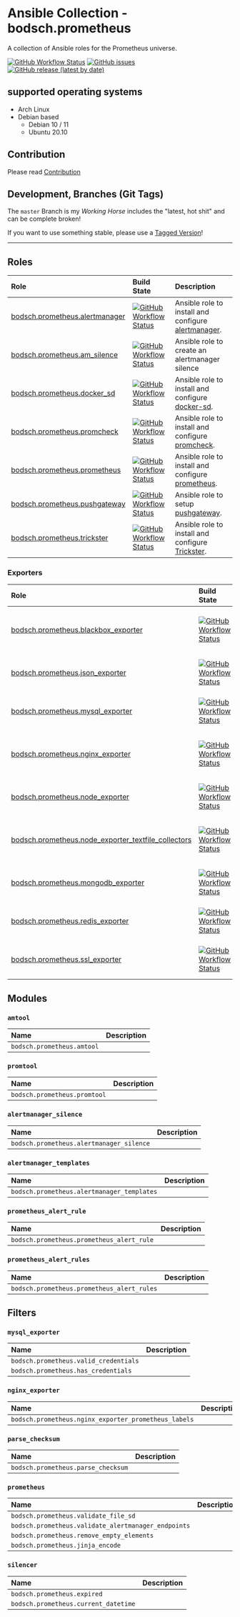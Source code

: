 # Ansible Collection - bodsch.prometheus

A collection of Ansible roles for the Prometheus universe. 


[![GitHub Workflow Status](https://img.shields.io/github/actions/workflow/status/bodsch/ansible-collection-prometheus/main.yml?branch=main)][ci]
[![GitHub issues](https://img.shields.io/github/issues/bodsch/ansible-collection-prometheus)][issues]
[![GitHub release (latest by date)](https://img.shields.io/github/v/release/bodsch/ansible-collection-prometheus)][releases]

[ci]: https://github.com/bodsch/ansible-collection-prometheus/actions
[issues]: https://github.com/bodsch/ansible-collection-prometheus/issues?q=is%3Aopen+is%3Aissue
[releases]: https://github.com/bodsch/ansible-collection-prometheus/releases


## supported operating systems

* Arch Linux
* Debian based
    - Debian 10 / 11
    - Ubuntu 20.10


## Contribution

Please read [Contribution](CONTRIBUTING.md)

## Development,  Branches (Git Tags)

The `master` Branch is my *Working Horse* includes the "latest, hot shit" and can be complete broken!

If you want to use something stable, please use a [Tagged Version](https://github.com/bodsch/ansible-collection-prometheus/tags)!

---

## Roles

| Role                                                                       | Build State | Description |
|:---------------------------------------------------------------------------| :---- | :---- |
| [bodsch.prometheus.alertmanager](./roles/alertmanager/README.md)           |[![GitHub Workflow Status](https://img.shields.io/github/actions/workflow/status/bodsch/ansible-collection-prometheus/test_role_alertmanager.yml?branch=main)][workflow-alertmanager] | Ansible role to install and configure [alertmanager](https://github.com/prometheus/alertmanager). |
| [bodsch.prometheus.am_silence](./roles/am_silence/README.md)               |[![GitHub Workflow Status](https://img.shields.io/github/actions/workflow/status/bodsch/ansible-collection-prometheus/test_role_am_silence.yml?branch=main)][workflow-am_silence]| Ansible role to create an alertmanager silence |
| [bodsch.prometheus.docker_sd](./roles/docker_sd/README.md)                 |[![GitHub Workflow Status](https://img.shields.io/github/actions/workflow/status/bodsch/ansible-collection-prometheus/test_role_docker_sd.yml?branch=main)][workflow-docker_sd]| Ansible role to install and configure [docker-sd](https://github.com/bodsch/docker-sd). |
| [bodsch.prometheus.promcheck](./roles/promcheck/README.md)                 |[![GitHub Workflow Status](https://img.shields.io/github/actions/workflow/status/bodsch/ansible-collection-prometheus/test_role_promcheck.yml?branch=main)][workflow-promcheck]| Ansible role to install and configure [promcheck](https://github.com/cbrgm/promcheck). |
| [bodsch.prometheus.prometheus](./roles/prometheus/README.md)               |[![GitHub Workflow Status](https://img.shields.io/github/actions/workflow/status/bodsch/ansible-collection-prometheus/test_role_prometheus.yml?branch=main)][workflow-prometheus]| Ansible role to install and configure [prometheus](https://github.com/prometheus/prometheus). |
| [bodsch.prometheus.pushgateway](./roles/pushgateway/README.md)             |[![GitHub Workflow Status](https://img.shields.io/github/actions/workflow/status/bodsch/ansible-collection-prometheus/test_role_pushgateway.yml?branch=main)][workflow-pushgateway]| Ansible role to setup [pushgateway](https://github.com/prometheus/pushgateway). |
| [bodsch.prometheus.trickster](./roles/trickster/README.md)                 |[![GitHub Workflow Status](https://img.shields.io/github/actions/workflow/status/bodsch/ansible-collection-prometheus/test_role_trickster.yml?branch=main)][workflow-trickster]| Ansible role to install and configure [Trickster](https://github.com/tricksterproxy/trickster).  |

### Exporters

| Role                                                                       | Build State | Description |
|:---------------------------------------------------------------------------| :---- | :---- |
| [bodsch.prometheus.blackbox_exporter](./roles/blackbox_exporter/README.md) |[![GitHub Workflow Status](https://img.shields.io/github/actions/workflow/status/bodsch/ansible-collection-prometheus/test_role_blackbox_exporter.yml?branch=main)][workflow-blackbox_exporter]| Ansible role to install and configure [Prometheus Blackbox Exporter](https://github.com/blackboxinc/blackbox-prometheus-exporter). |
| [bodsch.prometheus.json_exporter](./roles/json_exporter/README.md)         |[![GitHub Workflow Status](https://img.shields.io/github/actions/workflow/status/bodsch/ansible-collection-prometheus/test_role_json_exporter.yml?branch=main)][workflow-json_exporter]| Ansible role to install and configure [json_exporter](https://github.com/prometheus-community/json_exporter) |
| [bodsch.prometheus.mysql_exporter](./roles/mysql_exporter/README.md)       |[![GitHub Workflow Status](https://img.shields.io/github/actions/workflow/status/bodsch/ansible-collection-prometheus/test_role_mysql_exporter.yml?branch=main)][workflow-mysql_exporter]| Ansible role to install and configure [mysqld_exporter](https://github.com/prometheus/mysqld_exporter). |
| [bodsch.prometheus.nginx_exporter](./roles/nginx_exporter/README.md)       |[![GitHub Workflow Status](https://img.shields.io/github/actions/workflow/status/bodsch/ansible-collection-prometheus/test_role_nginx_exporter.yml?branch=main)][workflow-nginx_exporter]| Ansible role to install and configure [Nginx Prometheus Exporter](https://github.com/nginxinc/nginx-prometheus-exporter) |
| [bodsch.prometheus.node_exporter](./roles/node_exporter/README.md)         |[![GitHub Workflow Status](https://img.shields.io/github/actions/workflow/status/bodsch/ansible-collection-prometheus/test_role_node_exporter.yml?branch=main)][workflow-node_exporter]| Ansible role to install and configure [node-exporter](https://github.com/prometheus/node_exporter). |
| [bodsch.prometheus.node_exporter_textfile_collectors](./roles/node_exporter_textfile_collectors/README.md) |[![GitHub Workflow Status](https://img.shields.io/github/actions/workflow/status/bodsch/ansible-collection-prometheus/test_role_node_exporter_collectors.yml?branch=main)][workflow-node_exporter_collectors]| Ansible role to install and configure external collector scripts for `node_exporter`. |
| [bodsch.prometheus.mongodb_exporter](./roles/mongodb_exporter/README.md)   |[![GitHub Workflow Status](https://img.shields.io/github/actions/workflow/status/bodsch/ansible-collection-prometheus/test_role_mongodb_exporter.yml?branch=main)][workflow-mongodb_exporter]| Ansible role to install and configure [mongodb_exporter](https://github.com/prometheus/mongodb_exporter). |
| [bodsch.prometheus.redis_exporter](./roles/redis_exporter/README.md)       |[![GitHub Workflow Status](https://img.shields.io/github/actions/workflow/status/bodsch/ansible-collection-prometheus/test_role_redis_exporter.yml?branch=main)][workflow-redis_exporter]| Ansible role to install and configure [redis_exporter](https://github.com/oliver006/redis_exporter) |
| [bodsch.prometheus.ssl_exporter](./roles/ssl_exporter/README.md)           |[![GitHub Workflow Status](https://img.shields.io/github/actions/workflow/status/bodsch/ansible-collection-prometheus/test_role_ssl_exporter.yml?branch=main)][workflow-ssl_exporter]| Ansible role to install and configure [SSL Exporter](https://github.com/ribbybibby/ssl_exporter). |

[workflow-alertmanager]: https://github.com/bodsch/ansible-collection-prometheus/actions/workflows/test_role_alertmanager.yml
[workflow-am_silence]: https://github.com/bodsch/ansible-collection-prometheus/actions/workflows/test_role_am_silence.yml
[workflow-blackbox_exporter]: https://github.com/bodsch/ansible-collection-prometheus/actions/workflows/test_role_blackbox_exporter.yml
[workflow-docker_sd]: https://github.com/bodsch/ansible-collection-prometheus/actions/workflows/test_role_docker_sd.yml
[workflow-json_exporter]: https://github.com/bodsch/ansible-collection-prometheus/actions/workflows/test_role_json_exporter.yml
[workflow-mysql_exporter]: https://github.com/bodsch/ansible-collection-prometheus/actions/workflows/test_role_mysql_exporter.yml
[workflow-nginx_exporter]: https://github.com/bodsch/ansible-collection-prometheus/actions/workflows/test_role_nginx_exporter.yml
[workflow-node_exporter]: https://github.com/bodsch/ansible-collection-prometheus/actions/workflows/test_role_node_exporter.yml
[workflow-node_exporter_collectors]: https://github.com/bodsch/ansible-collection-prometheus/actions/workflows/test_role_node_exporter_collectors.yml
[workflow-mongodb_exporter]: https://github.com/bodsch/ansible-collection-prometheus/actions/workflows/test_role_mongodb_exporter.yml
[workflow-promcheck]: https://github.com/bodsch/ansible-collection-prometheus/actions/workflows/test_role_promcheck.yml
[workflow-prometheus]: https://github.com/bodsch/ansible-collection-prometheus/actions/workflows/test_role_prometheus.yml
[workflow-pushgateway]: https://github.com/bodsch/ansible-collection-prometheus/actions/workflows/test_role_pushgateway.yml
[workflow-trickster]: https://github.com/bodsch/ansible-collection-prometheus/actions/workflows/test_role_trickster.yml
[workflow-redis_exporter]: https://github.com/bodsch/ansible-collection-prometheus/actions/workflows/test_role_redis_exporter.yml
[workflow-ssl_exporter]: https://github.com/bodsch/ansible-collection-prometheus/actions/workflows/test_role_ssl_exporter.yml

## Modules

### `amtool`

| Name  | Description |
| :---- | :---- |
| `bodsch.prometheus.amtool` | |


### `promtool`

| Name  | Description |
| :---- | :---- |
| `bodsch.prometheus.promtool` | |

### `alertmanager_silence`

| Name  | Description |
| :---- | :---- |
| `bodsch.prometheus.alertmanager_silence` | |


### `alertmanager_templates`

| Name  | Description |
| :---- | :---- |
| `bodsch.prometheus.alertmanager_templates` | |


### `prometheus_alert_rule`

| Name  | Description |
| :---- | :---- |
| `bodsch.prometheus.prometheus_alert_rule` | |


### `prometheus_alert_rules`

| Name  | Description |
| :---- | :---- |
| `bodsch.prometheus.prometheus_alert_rules` | |

## Filters

### `mysql_exporter`

| Name  | Description |
| :---- | :---- |
| `bodsch.prometheus.valid_credentials` | |
| `bodsch.prometheus.has_credentials` | |

### `nginx_exporter`


| Name  | Description |
| :---- | :---- |
| `bodsch.prometheus.nginx_exporter_prometheus_labels` | |

### `parse_checksum`

| Name  | Description |
| :---- | :---- |
| `bodsch.prometheus.parse_checksum` | |

### `prometheus`

| Name  | Description |
| :---- | :---- |
| `bodsch.prometheus.validate_file_sd` | |
| `bodsch.prometheus.validate_alertmanager_endpoints` | |
| `bodsch.prometheus.remove_empty_elements` | |
| `bodsch.prometheus.jinja_encode` | |

### `silencer`

| Name  | Description |
| :---- | :---- |
| `bodsch.prometheus.expired` | |
| `bodsch.prometheus.current_datetime` | |
